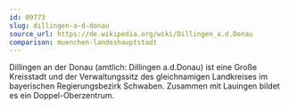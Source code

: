 ```yaml
---
id: 09773
slug: dillingen-a-d-donau
source_url: https://de.wikipedia.org/wiki/Dillingen_a.d.Donau
comparison: muenchen-landeshauptstadt
---
```


Dillingen an der Donau (amtlich: Dillingen a.d.Donau) ist eine Große Kreisstadt und der Verwaltungssitz des gleichnamigen Landkreises im bayerischen Regierungsbezirk Schwaben. Zusammen mit Lauingen bildet es ein Doppel-Oberzentrum.
